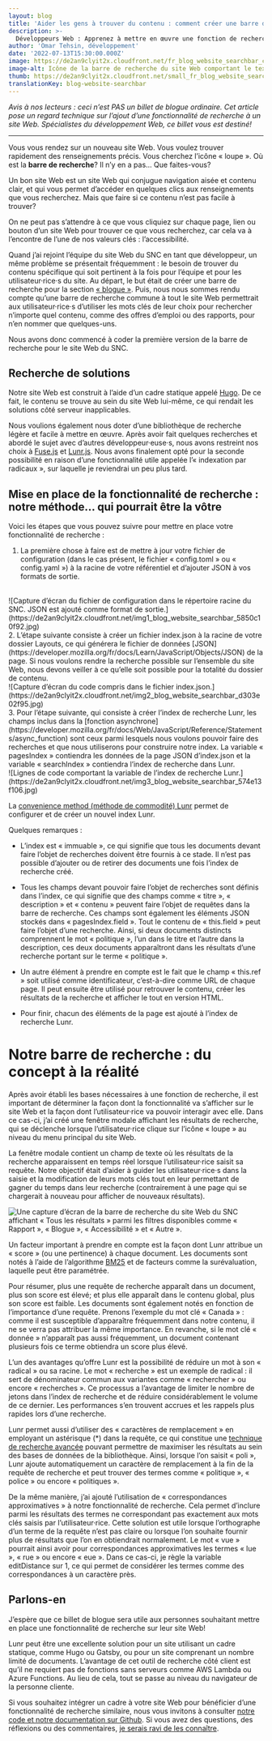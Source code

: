 ```yaml
---
layout: blog
title: 'Aider les gens à trouver du contenu : comment créer une barre de recherche sur un site Web'
description: >-
  Développeurs Web : Apprenez à mettre en œuvre une fonction de recherche Web à l'échelle d’un site en utilisant la fonction de recherche de radical de Lunr. Cela rend le contenu du site plus facile à trouver / plus accessible ! 
author: 'Omar Tehsin, développement'
date: '2022-07-13T15:30:00.000Z'
image: https://de2an9clyit2x.cloudfront.net/fr_blog_website_searchbar_c25a896c5b.jpg
image-alt: Icône de la barre de recherche du site Web comportant le texte « Que recherchez-vous »
thumb: https://de2an9clyit2x.cloudfront.net/small_fr_blog_website_searchbar_c25a896c5b.jpg
translationKey: blog-website-searchbar
---
```

*Avis à nos lecteurs : ceci n’est PAS un billet de blogue ordinaire. Cet article pose un regard technique sur l’ajout d’une fonctionnalité de recherche à un site Web. Spécialistes du développement Web, ce billet vous est destiné!*

---

Vous vous rendez sur un nouveau site Web. Vous voulez trouver rapidement des renseignements précis. Vous cherchez l’icône « loupe ». Où est la **barre de recherche**? Il n’y en a pas… Que faites-vous? 

Un bon site Web est un site Web qui conjugue navigation aisée et contenu clair, et qui vous permet d’accéder en quelques clics aux renseignements que vous recherchez. Mais que faire si ce contenu n’est pas facile à trouver? 

On ne peut pas s’attendre à ce que vous cliquiez sur chaque page, lien ou bouton d’un site Web pour trouver ce que vous recherchez, car cela va à l’encontre de l’une de nos valeurs clés : l’accessibilité.

Quand j’ai rejoint l’équipe du site Web du SNC en tant que développeur, un même problème se présentait fréquemment : le besoin de trouver du contenu spécifique qui soit pertinent à la fois pour l’équipe et pour les utilisateur·rice·s du site. Au départ, le but était de créer une barre de recherche pour la section [« blogue »](https://numerique.canada.ca/blogue/). Puis, nous nous sommes rendu compte qu’une barre de recherche commune à tout le site Web permettrait aux utilisateur·rice·s d’utiliser les mots clés de leur choix pour rechercher n’importe quel contenu, comme des offres d’emploi ou des rapports, pour n’en nommer que quelques-uns.

Nous avons donc commencé à coder la première version de la barre de recherche pour le site Web du SNC.

## **Recherche de solutions**

Notre site Web est construit à l’aide d’un cadre statique appelé [Hugo](https://gohugo.io/commands/hugo_server/). De ce fait, le contenu se trouve au sein du site Web lui-même, ce qui rendait les solutions côté serveur inapplicables. 

Nous voulions également nous doter d’une bibliothèque de recherche légère et facile à mettre en œuvre. Après avoir fait quelques recherches et abordé le sujet avec d’autres développeur·euse·s, nous avons restreint nos choix à [Fuse.js](https://fusejs.io/) et [Lunr.js](https://lunrjs.com/). Nous avons finalement opté pour la seconde possibilité en raison d’une fonctionnalité utile appelée l’« indexation par radicaux », sur laquelle je reviendrai un peu plus tard.

## **Mise en place de la fonctionnalité de recherche : notre méthode… qui pourrait être la vôtre**

Voici les étapes que vous pouvez suivre pour mettre en place votre fonctionnalité de recherche : 

1. La première chose à faire est de mettre à jour votre fichier de configuration (dans le cas présent, le fichier « config.toml » ou « config.yaml ») à la racine de votre référentiel et d’ajouter JSON à vos formats de sortie.
<br>
![Capture d’écran du fichier de configuration dans le répertoire racine du SNC. JSON est ajouté comme format de sortie.](https://de2an9clyit2x.cloudfront.net/img1_blog_website_searchbar_5850c10f92.jpg)
<br>
2. L’étape suivante consiste à créer un fichier index.json à la racine de votre dossier Layouts, ce qui générera le fichier de données [JSON](https://developer.mozilla.org/fr/docs/Learn/JavaScript/Objects/JSON) de la page. Si nous voulons rendre la recherche possible sur l’ensemble du site Web, nous devons veiller à ce qu’elle soit possible pour la totalité du dossier de contenu.
<br>
![Capture d’écran du code compris dans le fichier index.json.](https://de2an9clyit2x.cloudfront.net/img2_blog_website_searchbar_d303e02f95.jpg)
<br>
3. Pour l’étape suivante, qui consiste à créer l’index de recherche Lunr, les champs inclus dans la [fonction asynchrone](https://developer.mozilla.org/fr/docs/Web/JavaScript/Reference/Statements/async_function) sont ceux parmi lesquels nous voulons pouvoir faire des recherches et que nous utiliserons pour construire notre index. La variable « pagesIndex » contiendra les données de la page JSON d’index.json et la variable « searchIndex » contiendra l’index de recherche dans Lunr.
<br>
![Lignes de code comportant la variable de l’index de recherche Lunr.](https://de2an9clyit2x.cloudfront.net/img3_blog_website_searchbar_574e13f106.jpg)

La [convenience method (méthode de commodité) Lunr](https://lunrjs.com/docs/lunr.html) permet de configurer et de créer un nouvel index Lunr. 

Quelques remarques :

* L’index est « immuable », ce qui signifie que tous les documents devant faire l’objet de recherches doivent être fournis à ce stade. Il n’est pas possible d’ajouter ou de retirer des documents une fois l’index de recherche créé.

* Tous les champs devant pouvoir faire l’objet de recherches sont définis dans l’index, ce qui signifie que des champs comme « titre », « description » et « contenu » peuvent faire l’objet de requêtes dans la barre de recherche. Ces champs sont également les éléments JSON stockés dans « pagesIndex.field ». Tout le contenu de « this.field » peut faire l’objet d’une recherche. Ainsi, si deux documents distincts comprennent le mot « politique », l’un dans le titre et l’autre dans la description, ces deux documents apparaîtront dans les résultats d’une recherche portant sur le terme « politique ».  

* Un autre élément à prendre en compte est le fait que le champ « this.ref » soit utilisé comme identificateur, c’est-à-dire comme URL de chaque page. Il peut ensuite être utilisé pour retrouver le contenu, créer les résultats de la recherche et afficher le tout en version HTML.

* Pour finir, chacun des éléments de la page est ajouté à l’index de recherche Lunr.

# **Notre barre de recherche : du concept à la réalité**

Après avoir établi les bases nécessaires à une fonction de recherche, il est important de déterminer la façon dont la fonctionnalité va s’afficher sur le site Web et la façon dont l’utilisateur·rice va pouvoir interagir avec elle. Dans ce cas-ci, j’ai créé une fenêtre modale affichant les résultats de recherche, qui se déclenche lorsque l’utilisateur·rice clique sur l’icône « loupe » au niveau du menu principal du site Web. 

La fenêtre modale contient un champ de texte où les résultats de la recherche apparaissent en temps réel lorsque l’utilisateur·rice saisit sa requête. Notre objectif était d’aider à guider les utilisateur·rice·s dans la saisie et la modification de leurs mots clés tout en leur permettant de gagner du temps dans leur recherche (contrairement à une page qui se chargerait à nouveau pour afficher de nouveaux résultats). 

![Une capture d’écran de la barre de recherche du site Web du SNC affichant « Tous les résultats » parmi les filtres disponibles comme « Rapport », « Blogue », « Accessibilité » et « Autre ».](https://de2an9clyit2x.cloudfront.net/fr_img4_blog_website_searchbar_c2bb27cf8e.jpg)

Un facteur important à prendre en compte est la façon dont Lunr attribue un « score » (ou une pertinence) à chaque document. Les documents sont notés à l’aide de l’algorithme [BM25](https://fr.wikipedia.org/wiki/Okapi_BM25) et de facteurs comme la surévaluation, laquelle peut être paramétrée. 

Pour résumer, plus une requête de recherche apparaît dans un document, plus son score est élevé; et plus elle apparaît dans le contenu global, plus son score est faible. Les documents sont également notés en fonction de l’importance d’une requête. Prenons l’exemple du mot clé « Canada » : comme il est susceptible d’apparaître fréquemment dans notre contenu, il ne se verra pas attribuer la même importance. En revanche, si le mot clé « donnée » n’apparaît pas aussi fréquemment, un document contenant plusieurs fois ce terme obtiendra un score plus élevé.

L’un des avantages qu’offre Lunr est la possibilité de réduire un mot à son « radical » ou sa racine. Le mot « recherche » est un exemple de radical : il sert de dénominateur commun aux variantes comme « rechercher » ou encore « recherches ». Ce processus a l’avantage de limiter le nombre de jetons dans l’index de recherche et de réduire considérablement le volume de ce dernier. Les performances s’en trouvent accrues et les rappels plus rapides lors d’une recherche.

Lunr permet aussi d’utiliser des « caractères de remplacement » en employant un astérisque (*) dans la requête, ce qui constitue une [technique de recherche avancée](https://apus.libanswers.com/faq/2235#:~:text=The%20wildcard%20is%20an%20advanced,specify%20any%20number%20of%20characters) pouvant permettre de maximiser les résultats au sein des bases de données de la bibliothèque. Ainsi, lorsque l’on saisit « poli », Lunr ajoute automatiquement un caractère de remplacement à la fin de la requête de recherche et peut trouver des termes comme « politique », « police » ou encore « politiques ». 

De la même manière, j’ai ajouté l’utilisation de « correspondances approximatives » à notre fonctionnalité de recherche. Cela permet d’inclure parmi les résultats des termes ne correspondant pas exactement aux mots clés saisis par l’utilisateur·rice. Cette solution est utile lorsque l’orthographe d’un terme de la requête n’est pas claire ou lorsque l’on souhaite fournir plus de résultats que l’on en obtiendrait normalement. Le mot « vue » pourrait ainsi avoir pour correspondances approximatives les termes « lue », « rue » ou encore « eue ». Dans ce cas-ci, je règle la variable editDistance sur 1, ce qui permet de considérer les termes comme des correspondances à un caractère près.

## **Parlons-en** 

J’espère que ce billet de blogue sera utile aux personnes souhaitant mettre en place une fonctionnalité de recherche sur leur site Web!

Lunr peut être une excellente solution pour un site utilisant un cadre statique, comme Hugo ou Gatsby, ou pour un site comprenant un nombre limité de documents. L’avantage de cet outil de recherche côté client est qu’il ne requiert pas de fonctions sans serveurs comme AWS Lambda ou Azure Functions. Au lieu de cela, tout se passe au niveau du navigateur de la personne cliente.

Si vous souhaitez intégrer un cadre à votre site Web pour bénéficier d’une fonctionnalité de recherche similaire, nous vous invitons à consulter [notre code et notre documentation sur Github](https://github.com/cds-snc/digital-canada-ca). Si vous avez des questions, des réflexions ou des commentaires, [je serais ravi de les connaître](mailto:omar.tehsin@tbs-sct.gc.ca).
